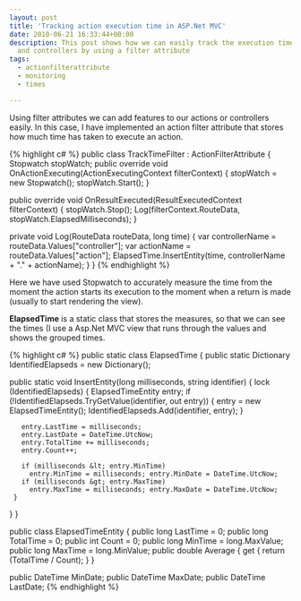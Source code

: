 ```yaml
---
layout: post
title: 'Tracking action execution time in ASP.Net MVC'
date: 2010-06-21 16:33:44+00:00
description: This post shows how we can easily track the execution times of our actions
  and controllers by using a filter attribute
tags:
  - actionfilterattribute
  - monitoring
  - times

---
```


Using filter attributes we can add features to our actions or controllers easily. In this case, I have implemented an action filter attribute that stores how much time has taken to execute an action.

{% highlight c# %}
public class TrackTimeFilter : ActionFilterAttribute
{
  Stopwatch stopWatch;
  public override void OnActionExecuting(ActionExecutingContext filterContext)
  {
    stopWatch = new Stopwatch();
    stopWatch.Start();
  }

  public override void OnResultExecuted(ResultExecutedContext filterContext)
  {
    stopWatch.Stop();
    Log(filterContext.RouteData, stopWatch.ElapsedMilliseconds);
  }

  private void Log(RouteData routeData, long time)
  {
    var controllerName = routeData.Values["controller"];
    var actionName = routeData.Values["action"];
    ElapsedTime.InsertEntity(time, controllerName + "." + actionName);
  }
}
{% endhighlight %}

Here we have used Stopwatch to accurately measure the time from the moment the action starts its execution to the moment when a return is made (usually to start rendering the view).

**ElapsedTime** is a static class that stores the measures, so that we can see the times (I use a Asp.Net MVC view that runs through the values and shows the grouped times.

{% highlight c# %}
public static class ElapsedTime
{
  public static Dictionary IdentifiedElapseds = new Dictionary();

  public static void InsertEntity(long milliseconds, string identifier)
  {
     lock (IdentifiedElapseds)
     {
       ElapsedTimeEntity entry;
       if (!IdentifiedElapseds.TryGetValue(identifier, out entry))
       {
         entry = new ElapsedTimeEntity();
         IdentifiedElapseds.Add(identifier, entry);
       }

       entry.LastTime = milliseconds;
       entry.LastDate = DateTime.UtcNow;
       entry.TotalTime += milliseconds;
       entry.Count++;

       if (milliseconds &lt; entry.MinTime)
         entry.MinTime = milliseconds; entry.MinDate = DateTime.UtcNow;
       if (milliseconds &gt; entry.MaxTime)
         entry.MaxTime = milliseconds; entry.MaxDate = DateTime.UtcNow;
     }
  }
}

public class ElapsedTimeEntity
{
  public long LastTime = 0;
  public long TotalTime = 0;
  public int Count = 0;
  public long MinTime = long.MaxValue;
  public long MaxTime = long.MinValue;
  public double Average
  {
    get { return (TotalTime / Count); }
  }

  public DateTime MinDate;
  public DateTime MaxDate;
  public DateTime LastDate;
{% endhighlight %}
